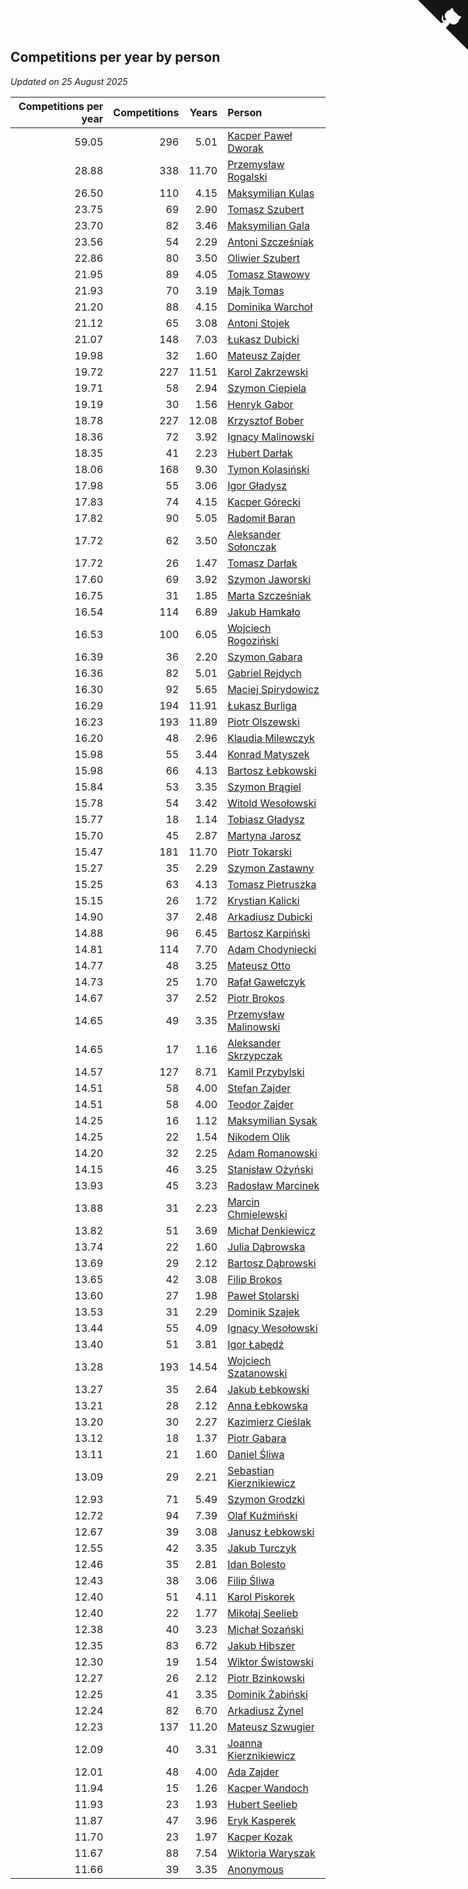 ## Competitions per year by person

*Updated on 25 August 2025*

| Competitions per year | Competitions | Years | Person |
| ---: | ---: | ---: | :--- |
| 59.05 | 296 | 5.01 | [Kacper Paweł Dworak](https://www.worldcubeassociation.org/persons/2020DWOR01) |
| 28.88 | 338 | 11.70 | [Przemysław Rogalski](https://www.worldcubeassociation.org/persons/2013ROGA02) |
| 26.50 | 110 | 4.15 | [Maksymilian Kulas](https://www.worldcubeassociation.org/persons/2021KULA02) |
| 23.75 | 69 | 2.90 | [Tomasz Szubert](https://www.worldcubeassociation.org/persons/2022SZUB02) |
| 23.70 | 82 | 3.46 | [Maksymilian Gala](https://www.worldcubeassociation.org/persons/2022GALA01) |
| 23.56 | 54 | 2.29 | [Antoni Szcześniak](https://www.worldcubeassociation.org/persons/2023SZCZ04) |
| 22.86 | 80 | 3.50 | [Oliwier Szubert](https://www.worldcubeassociation.org/persons/2022SZUB01) |
| 21.95 | 89 | 4.05 | [Tomasz Stawowy](https://www.worldcubeassociation.org/persons/2021STAW01) |
| 21.93 | 70 | 3.19 | [Majk Tomas](https://www.worldcubeassociation.org/persons/2022TOMA05) |
| 21.20 | 88 | 4.15 | [Dominika Warchoł](https://www.worldcubeassociation.org/persons/2021WARC01) |
| 21.12 | 65 | 3.08 | [Antoni Stojek](https://www.worldcubeassociation.org/persons/2022STOJ03) |
| 21.07 | 148 | 7.03 | [Łukasz Dubicki](https://www.worldcubeassociation.org/persons/2018DUBI01) |
| 19.98 | 32 | 1.60 | [Mateusz Zajder](https://www.worldcubeassociation.org/persons/2024ZAJD01) |
| 19.72 | 227 | 11.51 | [Karol Zakrzewski](https://www.worldcubeassociation.org/persons/2014ZAKR01) |
| 19.71 | 58 | 2.94 | [Szymon Ciepiela](https://www.worldcubeassociation.org/persons/2022CIEP01) |
| 19.19 | 30 | 1.56 | [Henryk Gabor](https://www.worldcubeassociation.org/persons/2024GABO02) |
| 18.78 | 227 | 12.08 | [Krzysztof Bober](https://www.worldcubeassociation.org/persons/2013BOBE01) |
| 18.36 | 72 | 3.92 | [Ignacy Malinowski](https://www.worldcubeassociation.org/persons/2021MALI02) |
| 18.35 | 41 | 2.23 | [Hubert Darłak](https://www.worldcubeassociation.org/persons/2023DARL03) |
| 18.06 | 168 | 9.30 | [Tymon Kolasiński](https://www.worldcubeassociation.org/persons/2016KOLA02) |
| 17.98 | 55 | 3.06 | [Igor Gładysz](https://www.worldcubeassociation.org/persons/2022GLAD01) |
| 17.83 | 74 | 4.15 | [Kacper Górecki](https://www.worldcubeassociation.org/persons/2021GORE01) |
| 17.82 | 90 | 5.05 | [Radomił Baran](https://www.worldcubeassociation.org/persons/2020BARA02) |
| 17.72 | 62 | 3.50 | [Aleksander Sołonczak](https://www.worldcubeassociation.org/persons/2022SOLO01) |
| 17.72 | 26 | 1.47 | [Tomasz Darłak](https://www.worldcubeassociation.org/persons/2024DARL01) |
| 17.60 | 69 | 3.92 | [Szymon Jaworski](https://www.worldcubeassociation.org/persons/2021JAWO01) |
| 16.75 | 31 | 1.85 | [Marta Szcześniak](https://www.worldcubeassociation.org/persons/2023SZCZ07) |
| 16.54 | 114 | 6.89 | [Jakub Hamkało](https://www.worldcubeassociation.org/persons/2018HAMK01) |
| 16.53 | 100 | 6.05 | [Wojciech Rogoziński](https://www.worldcubeassociation.org/persons/2019ROGO04) |
| 16.39 | 36 | 2.20 | [Szymon Gabara](https://www.worldcubeassociation.org/persons/2023GABA01) |
| 16.36 | 82 | 5.01 | [Gabriel Rejdych](https://www.worldcubeassociation.org/persons/2020REJD01) |
| 16.30 | 92 | 5.65 | [Maciej Spirydowicz](https://www.worldcubeassociation.org/persons/2020SPIR01) |
| 16.29 | 194 | 11.91 | [Łukasz Burliga](https://www.worldcubeassociation.org/persons/2013BURL01) |
| 16.23 | 193 | 11.89 | [Piotr Olszewski](https://www.worldcubeassociation.org/persons/2013OLSZ02) |
| 16.20 | 48 | 2.96 | [Klaudia Milewczyk](https://www.worldcubeassociation.org/persons/2022MILE05) |
| 15.98 | 55 | 3.44 | [Konrad Matyszek](https://www.worldcubeassociation.org/persons/2022MATY02) |
| 15.98 | 66 | 4.13 | [Bartosz Łebkowski](https://www.worldcubeassociation.org/persons/2021LEBK01) |
| 15.84 | 53 | 3.35 | [Szymon Brągiel](https://www.worldcubeassociation.org/persons/2022BRAG03) |
| 15.78 | 54 | 3.42 | [Witold Wesołowski](https://www.worldcubeassociation.org/persons/2022WESO01) |
| 15.77 | 18 | 1.14 | [Tobiasz Gładysz](https://www.worldcubeassociation.org/persons/2024GLAD02) |
| 15.70 | 45 | 2.87 | [Martyna Jarosz](https://www.worldcubeassociation.org/persons/2022JARO01) |
| 15.47 | 181 | 11.70 | [Piotr Tokarski](https://www.worldcubeassociation.org/persons/2013TOKA01) |
| 15.27 | 35 | 2.29 | [Szymon Zastawny](https://www.worldcubeassociation.org/persons/2023ZAST01) |
| 15.25 | 63 | 4.13 | [Tomasz Pietruszka](https://www.worldcubeassociation.org/persons/2021PIET01) |
| 15.15 | 26 | 1.72 | [Krystian Kalicki](https://www.worldcubeassociation.org/persons/2023KALI10) |
| 14.90 | 37 | 2.48 | [Arkadiusz Dubicki](https://www.worldcubeassociation.org/persons/2023DUBI01) |
| 14.88 | 96 | 6.45 | [Bartosz Karpiński](https://www.worldcubeassociation.org/persons/2019KARP03) |
| 14.81 | 114 | 7.70 | [Adam Chodyniecki](https://www.worldcubeassociation.org/persons/2017CHOD02) |
| 14.77 | 48 | 3.25 | [Mateusz Otto](https://www.worldcubeassociation.org/persons/2022OTTO01) |
| 14.73 | 25 | 1.70 | [Rafał Gawełczyk](https://www.worldcubeassociation.org/persons/2023GAWE01) |
| 14.67 | 37 | 2.52 | [Piotr Brokos](https://www.worldcubeassociation.org/persons/2023BROK01) |
| 14.65 | 49 | 3.35 | [Przemysław Malinowski](https://www.worldcubeassociation.org/persons/2022MALI01) |
| 14.65 | 17 | 1.16 | [Aleksander Skrzypczak](https://www.worldcubeassociation.org/persons/2024SKRZ01) |
| 14.57 | 127 | 8.71 | [Kamil Przybylski](https://www.worldcubeassociation.org/persons/2016PRZY01) |
| 14.51 | 58 | 4.00 | [Stefan Zajder](https://www.worldcubeassociation.org/persons/2021ZAJD02) |
| 14.51 | 58 | 4.00 | [Teodor Zajder](https://www.worldcubeassociation.org/persons/2021ZAJD03) |
| 14.25 | 16 | 1.12 | [Maksymilian Sysak](https://www.worldcubeassociation.org/persons/2024SYSA01) |
| 14.25 | 22 | 1.54 | [Nikodem Olik](https://www.worldcubeassociation.org/persons/2024OLIK01) |
| 14.20 | 32 | 2.25 | [Adam Romanowski](https://www.worldcubeassociation.org/persons/2023ROMA10) |
| 14.15 | 46 | 3.25 | [Stanisław Ożyński](https://www.worldcubeassociation.org/persons/2022OZYN01) |
| 13.93 | 45 | 3.23 | [Radosław Marcinek](https://www.worldcubeassociation.org/persons/2022MARC05) |
| 13.88 | 31 | 2.23 | [Marcin Chmielewski](https://www.worldcubeassociation.org/persons/2023CHMI01) |
| 13.82 | 51 | 3.69 | [Michał Denkiewicz](https://www.worldcubeassociation.org/persons/2021DENK01) |
| 13.74 | 22 | 1.60 | [Julia Dąbrowska](https://www.worldcubeassociation.org/persons/2024DABR01) |
| 13.69 | 29 | 2.12 | [Bartosz Dąbrowski](https://www.worldcubeassociation.org/persons/2023DABR07) |
| 13.65 | 42 | 3.08 | [Filip Brokos](https://www.worldcubeassociation.org/persons/2022BROK03) |
| 13.60 | 27 | 1.98 | [Paweł Stolarski](https://www.worldcubeassociation.org/persons/2023STOL04) |
| 13.53 | 31 | 2.29 | [Dominik Szajek](https://www.worldcubeassociation.org/persons/2023SZAJ01) |
| 13.44 | 55 | 4.09 | [Ignacy Wesołowski](https://www.worldcubeassociation.org/persons/2021WESO01) |
| 13.40 | 51 | 3.81 | [Igor Łabędź](https://www.worldcubeassociation.org/persons/2021LABE01) |
| 13.28 | 193 | 14.54 | [Wojciech Szatanowski](https://www.worldcubeassociation.org/persons/2011SZAT01) |
| 13.27 | 35 | 2.64 | [Jakub Łebkowski](https://www.worldcubeassociation.org/persons/2023LEBK01) |
| 13.21 | 28 | 2.12 | [Anna Łebkowska](https://www.worldcubeassociation.org/persons/2023LEBK04) |
| 13.20 | 30 | 2.27 | [Kazimierz Cieślak](https://www.worldcubeassociation.org/persons/2023CIES01) |
| 13.12 | 18 | 1.37 | [Piotr Gabara](https://www.worldcubeassociation.org/persons/2024GABA02) |
| 13.11 | 21 | 1.60 | [Daniel Śliwa](https://www.worldcubeassociation.org/persons/2024SLIW01) |
| 13.09 | 29 | 2.21 | [Sebastian Kierznikiewicz](https://www.worldcubeassociation.org/persons/2023KIER02) |
| 12.93 | 71 | 5.49 | [Szymon Grodzki](https://www.worldcubeassociation.org/persons/2020GROD01) |
| 12.72 | 94 | 7.39 | [Olaf Kuźmiński](https://www.worldcubeassociation.org/persons/2018KUZM02) |
| 12.67 | 39 | 3.08 | [Janusz Łebkowski](https://www.worldcubeassociation.org/persons/2022LEBK01) |
| 12.55 | 42 | 3.35 | [Jakub Turczyk](https://www.worldcubeassociation.org/persons/2022TURC02) |
| 12.46 | 35 | 2.81 | [Idan Bolesto](https://www.worldcubeassociation.org/persons/2022BOLE01) |
| 12.43 | 38 | 3.06 | [Filip Śliwa](https://www.worldcubeassociation.org/persons/2022SLIW01) |
| 12.40 | 51 | 4.11 | [Karol Piskorek](https://www.worldcubeassociation.org/persons/2021PISK01) |
| 12.40 | 22 | 1.77 | [Mikołaj Seelieb](https://www.worldcubeassociation.org/persons/2023SEEL04) |
| 12.38 | 40 | 3.23 | [Michał Sozański](https://www.worldcubeassociation.org/persons/2022SOZA02) |
| 12.35 | 83 | 6.72 | [Jakub Hibszer](https://www.worldcubeassociation.org/persons/2018HIBS01) |
| 12.30 | 19 | 1.54 | [Wiktor Świstowski](https://www.worldcubeassociation.org/persons/2024SWIS01) |
| 12.27 | 26 | 2.12 | [Piotr Bzinkowski](https://www.worldcubeassociation.org/persons/2023BZIN01) |
| 12.25 | 41 | 3.35 | [Dominik Żabiński](https://www.worldcubeassociation.org/persons/2022ZABI01) |
| 12.24 | 82 | 6.70 | [Arkadiusz Żynel](https://www.worldcubeassociation.org/persons/2018ZYNE01) |
| 12.23 | 137 | 11.20 | [Mateusz Szwugier](https://www.worldcubeassociation.org/persons/2014SZWU01) |
| 12.09 | 40 | 3.31 | [Joanna Kierznikiewicz](https://www.worldcubeassociation.org/persons/2022KIER01) |
| 12.01 | 48 | 4.00 | [Ada Zajder](https://www.worldcubeassociation.org/persons/2021ZAJD01) |
| 11.94 | 15 | 1.26 | [Kacper Wandoch](https://www.worldcubeassociation.org/persons/2024WAND01) |
| 11.93 | 23 | 1.93 | [Hubert Seelieb](https://www.worldcubeassociation.org/persons/2023SEEL02) |
| 11.87 | 47 | 3.96 | [Eryk Kasperek](https://www.worldcubeassociation.org/persons/2021KASP01) |
| 11.70 | 23 | 1.97 | [Kacper Kozak](https://www.worldcubeassociation.org/persons/2023KOZA05) |
| 11.67 | 88 | 7.54 | [Wiktoria Waryszak](https://www.worldcubeassociation.org/persons/2018WARY01) |
| 11.66 | 39 | 3.35 | [Anonymous](https://www.worldcubeassociation.org/persons/2022ANON03) |


<a href="https://github.com/maxidragon/wca_statistics_pl" class="github-corner" aria-label="View source on Github"><svg width="80" height="80" viewBox="0 0 250 250" style="fill:#151513; color:#fff; position: absolute; top: 0; border: 0; right: 0;" aria-hidden="true"><path d="M0,0 L115,115 L130,115 L142,142 L250,250 L250,0 Z"></path><path d="M128.3,109.0 C113.8,99.7 119.0,89.6 119.0,89.6 C122.0,82.7 120.5,78.6 120.5,78.6 C119.2,72.0 123.4,76.3 123.4,76.3 C127.3,80.9 125.5,87.3 125.5,87.3 C122.9,97.6 130.6,101.9 134.4,103.2" fill="currentColor" style="transform-origin: 130px 106px;" class="octo-arm"></path><path d="M115.0,115.0 C114.9,115.1 118.7,116.5 119.8,115.4 L133.7,101.6 C136.9,99.2 139.9,98.4 142.2,98.6 C133.8,88.0 127.5,74.4 143.8,58.0 C148.5,53.4 154.0,51.2 159.7,51.0 C160.3,49.4 163.2,43.6 171.4,40.1 C171.4,40.1 176.1,42.5 178.8,56.2 C183.1,58.6 187.2,61.8 190.9,65.4 C194.5,69.0 197.7,73.2 200.1,77.6 C213.8,80.2 216.3,84.9 216.3,84.9 C212.7,93.1 206.9,96.0 205.4,96.6 C205.1,102.4 203.0,107.8 198.3,112.5 C181.9,128.9 168.3,122.5 157.7,114.1 C157.9,116.9 156.7,120.9 152.7,124.9 L141.0,136.5 C139.8,137.7 141.6,141.9 141.8,141.8 Z" fill="currentColor" class="octo-body"></path></svg></a><style>.github-corner:hover .octo-arm{animation:octocat-wave 560ms ease-in-out}@keyframes octocat-wave{0%,100%{transform:rotate(0)}20%,60%{transform:rotate(-25deg)}40%,80%{transform:rotate(10deg)}}@media (max-width:500px){.github-corner:hover .octo-arm{animation:none}.github-corner .octo-arm{animation:octocat-wave 560ms ease-in-out}}</style>
